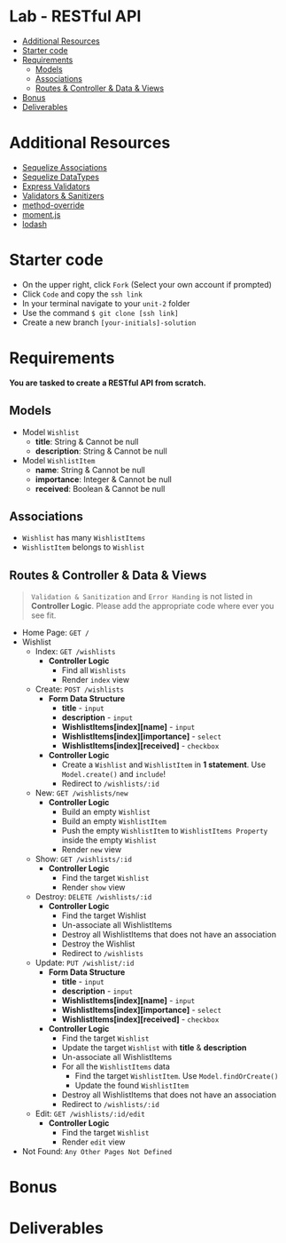 # Lab - RESTful API <!-- omit in toc -->
- [Additional Resources](#additional-resources)
- [Starter code](#starter-code)
- [Requirements](#requirements)
  - [Models](#models)
  - [Associations](#associations)
  - [Routes & Controller & Data & Views](#routes--controller--data--views)
- [Bonus](#bonus)
- [Deliverables](#deliverables)

# Additional Resources
- [Sequelize Associations](https://sequelize.org/master/manual/assocs.html)
- [Sequelize DataTypes](https://sequelize.org/master/variable/index.html#static-variable-DataTypes)
- [Express Validators](https://express-validator.github.io/docs/)
- [Validators & Sanitizers](https://github.com/validatorjs/validator.js#validators)
- [method-override](https://github.com/expressjs/method-override#override-using-a-query-value)
- [moment.js](https://momentjs.com/)
- [lodash](https://lodash.com/)

# Starter code
- On the upper right, click `Fork` (Select your own account if prompted)
- Click `Code` and copy the `ssh link`
- In your terminal navigate to your `unit-2` folder
- Use the command `$ git clone [ssh link]`
- Create a new branch `[your-initials]-solution`

# Requirements
**You are tasked to create a RESTful API from scratch.**

## Models
- Model `Wishlist`
  - **title**: String & Cannot be null
  - **description**: String & Cannot be null
- Model `WishlistItem`
  - **name**: String & Cannot be null
  - **importance**: Integer & Cannot be null
  - **received**: Boolean & Cannot be null

## Associations
- `Wishlist` has many `WishlistItems`
- `WishlistItem` belongs to `Wishlist`

## Routes & Controller & Data & Views
> `Validation & Sanitization` and `Error Handing` is not listed in **Controller Logic**. Please add the appropriate code where ever you see fit.

- Home Page: `GET /`
- Wishlist
  - Index: `GET /wishlists`
    - **Controller Logic**
      - Find all `Wishlists`
      - Render `index` view
  - Create: `POST /wishlists`
    - **Form Data Structure**
      - **title** - `input`
      - **description** - `input`
      - **WishlistItems\[index\]\[name\]** - `input`
      - **WishlistItems\[index\]\[importance\]** - `select`
      - **WishlistItems\[index\]\[received\]** - `checkbox`
    - **Controller Logic**
      - Create a `Wishlist` and `WishlistItem` in **1 statement**. Use `Model.create()` and `include`!
      - Redirect to `/wishlists/:id`
  - New: `GET /wishlists/new`
    - **Controller Logic**
      - Build an empty `Wishlist`
      - Build an empty `WishlistItem`
      - Push the empty `WishlistItem` to `WishlistItems Property` inside the empty `Wishlist`
      - Render `new` view
  - Show: `GET /wishlists/:id`
    - **Controller Logic**
      - Find the target `Wishlist`
      - Render `show` view
  - Destroy: `DELETE /wishlists/:id`
    - **Controller Logic**
      - Find the target Wishlist
      - Un-associate all WishlistItems
      - Destroy all WishlistItems that does not have an association
      - Destroy the Wishlist
      - Redirect to `/wishlists`
  - Update: `PUT /wishlist/:id`
    - **Form Data Structure**
      - **title** - `input`
      - **description** - `input`
      - **WishlistItems\[index\]\[name\]** - `input`
      - **WishlistItems\[index\]\[importance\]** - `select`
      - **WishlistItems\[index\]\[received\]** - `checkbox`
    - **Controller Logic**
      - Find the target `Wishlist`
      - Update the target `Wishlist` with **title** & **description**
      - Un-associate all WishlistItems
      - For all the `WishlistItems` data
        - Find the target `WishlistItem`. Use `Model.findOrCreate()`
        - Update the found `WishlistItem`
      - Destroy all WishlistItems that does not have an association
      - Redirect to `/wishlists/:id`
  - Edit: `GET /wishlists/:id/edit`
    - **Controller Logic**
      - Find the target `Wishlist`
      - Render `edit` view
- Not Found: `Any Other Pages Not Defined`

# Bonus

# Deliverables

